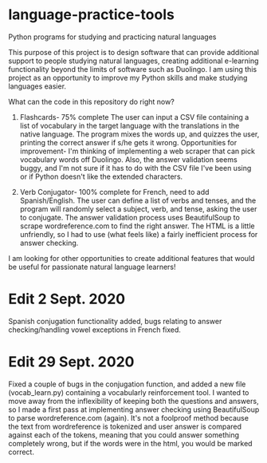 # language-practice-tools
Python programs for studying and practicing natural languages

This purpose of this project is to design software that can provide additional support to people studying natural languages, creating additional e-learning functionality beyond the limits of software such as Duolingo. I am using this project as an opportunity to improve my Python skills and make studying languages easier.

What can the code in this repository do right now?
1. Flashcards- 75% complete
  The user can input a CSV file containing a list of vocabulary in the target language with the translations in the native language. The program mixes the words up, and quizzes    the user, printing the correct answer if s/he gets it wrong. 
  Opportunities for improvement- I'm thinking of implementing a web scraper that can pick vocabulary words off Duolingo. Also, the answer validation seems buggy, and I'm not sure if it has to do with the CSV file I've been using or if Python doesn't like the extended characters. 

2. Verb Conjugator- 100% complete for French, need to add Spanish/English.
  The user can define a list of verbs and tenses, and the program will randomly select a subject, verb, and tense, asking the user to conjugate. The answer validation process uses BeautifulSoup to scrape wordreference.com to find the right answer. The HTML is a little unfriendly, so I had to use (what feels like) a fairly inefficient process for answer checking.
  
I am looking for other opportunities to create additional features that would be useful for passionate natural language learners!

# Edit 2 Sept. 2020
Spanish conjugation functionality added, bugs relating to answer checking/handling vowel exceptions in French fixed. 

# Edit 29 Sept. 2020
Fixed a couple of bugs in the conjugation function, and added a new file (vocab_learn.py) containing a vocabularly reinforcement tool. I wanted to move away from the inflexibility of keeping both the questions and answers, so I made a first pass at implementing answer checking using BeautifulSoup to parse wordreference.com (again). It's not a foolproof method because the text from wordreference is tokenized and user answer is compared against each of the tokens, meaning that you could answer something completely wrong, but if the words were in the html, you would be marked correct. 
